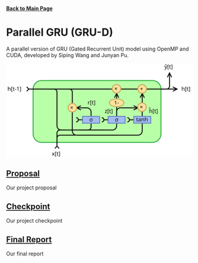 #### [Back to Main Page](../index.md)

# Parallel GRU (GRU-D)
A parallel version of GRU (Gated Recurrent Unit) model using OpenMP and CUDA, developed by Siping Wang and Junyan Pu.

<center><img src="pics/Gated_Recurrent_Unit.svg" alt="GRU" /></center>

## [Proposal](proposal/index.md)
Our project proposal

## [Checkpoint](checkpoint/index.md)
Our project checkpoint

## [Final Report](final/index.md)
Our final report